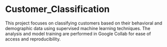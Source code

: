 # Customer_Classification
This project focuses on classifying customers based on their behavioral and demographic data using supervised machine learning techniques. The analysis and model training are performed in Google Collab for ease of access and reproducibility.
